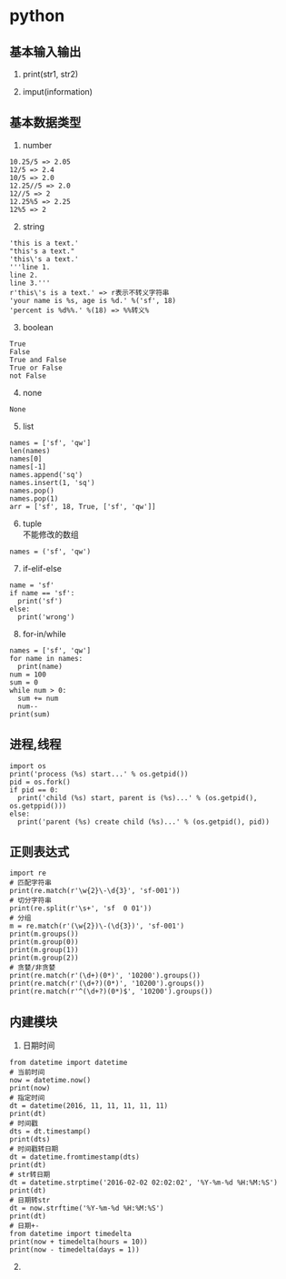 # python  

## 基本输入输出  

  1. print(str1, str2)  

  2. imput(information)  

## 基本数据类型  

  1. number  
  ```
  10.25/5 => 2.05
  12/5 => 2.4
  10/5 => 2.0
  12.25//5 => 2.0
  12//5 => 2
  12.25%5 => 2.25
  12%5 => 2
  ```

  2. string  
  ```
  'this is a text.'
  "this's a text."
  'this\'s a text.'
  '''line 1.
  line 2.
  line 3.'''
  r'this\'s is a text.' => r表示不转义字符串
  'your name is %s, age is %d.' %('sf', 18)
  'percent is %d%%.' %(18) => %%转义%
  ```

  3. boolean  
  ```
  True
  False
  True and False
  True or False
  not False
  ```

  4. none  
  ```
  None
  ```

  5. list  
  ```
  names = ['sf', 'qw']
  len(names)
  names[0]
  names[-1]
  names.append('sq')
  names.insert(1, 'sq')
  names.pop()
  names.pop(1)
  arr = ['sf', 18, True, ['sf', 'qw']]
  ```

  6. tuple  
  不能修改的数组
  ```
  names = ('sf', 'qw')
  ```

  7. if-elif-else  
  ```
  name = 'sf'
  if name == 'sf':
    print('sf')
  else:
    print('wrong')
  ```

  8. for-in/while  
  ```
  names = ['sf', 'qw']
  for name in names:
    print(name)
  num = 100
  sum = 0
  while num > 0:
    sum += num
    num--
  print(sum)
  ```

## 进程,线程  

```
import os
print('process (%s) start...' % os.getpid())
pid = os.fork()
if pid == 0:
  print('child (%s) start, parent is (%s)...' % (os.getpid(), os.getppid()))
else:
  print('parent (%s) create child (%s)...' % (os.getpid(), pid))
```

## 正则表达式  
```
import re
# 匹配字符串
print(re.match(r'\w{2}\-\d{3}', 'sf-001'))
# 切分字符串
print(re.split(r'\s+', 'sf  0 01'))
# 分组
m = re.match(r'(\w{2})\-(\d{3})', 'sf-001')
print(m.groups())
print(m.group(0))
print(m.group(1))
print(m.group(2))
# 贪婪/非贪婪
print(re.match(r'(\d+)(0*)', '10200').groups())
print(re.match(r'(\d+?)(0*)', '10200').groups())
print(re.match(r'^(\d+?)(0*)$', '10200').groups())
```

## 内建模块  

  1. 日期时间  
  ```
  from datetime import datetime
  # 当前时间
  now = datetime.now()
  print(now)
  # 指定时间
  dt = datetime(2016, 11, 11, 11, 11, 11)
  print(dt)
  # 时间戳
  dts = dt.timestamp()
  print(dts)
  # 时间戳转日期
  dt = datetime.fromtimestamp(dts)
  print(dt)
  # str转日期
  dt = datetime.strptime('2016-02-02 02:02:02', '%Y-%m-%d %H:%M:%S')
  print(dt)
  # 日期转str
  dt = now.strftime('%Y-%m-%d %H:%M:%S')
  print(dt)
  # 日期+-
  from datetime import timedelta
  print(now + timedelta(hours = 10))
  print(now - timedelta(days = 1))
  ```

  2. 